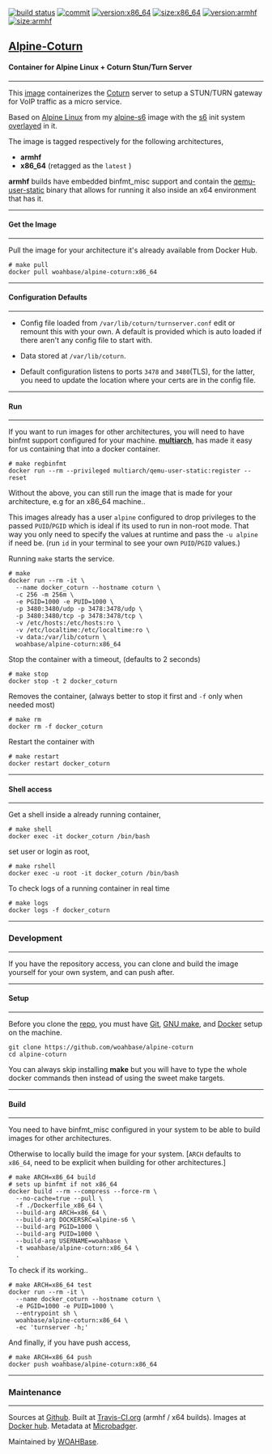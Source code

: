 [![build status][251]][232] [![commit][255]][231] [![version:x86_64][256]][235] [![size:x86_64][257]][235] [![version:armhf][258]][236] [![size:armhf][259]][236]

## [Alpine-Coturn][234]
#### Container for Alpine Linux + Coturn Stun/Turn Server
---

This [image][233] containerizes the [Coturn][135] server to setup
a STUN/TURN gateway for VoIP traffic as a micro service.

Based on [Alpine Linux][131] from my [alpine-s6][132] image with
the [s6][133] init system [overlayed][134] in it.

The image is tagged respectively for the following architectures,
* **armhf**
* **x86_64** (retagged as the `latest` )

**armhf** builds have embedded binfmt_misc support and contain the
[qemu-user-static][105] binary that allows for running it also inside
an x64 environment that has it.

---
#### Get the Image
---

Pull the image for your architecture it's already available from
Docker Hub.

```
# make pull
docker pull woahbase/alpine-coturn:x86_64
```

---
#### Configuration Defaults
---

* Config file loaded from `/var/lib/coturn/turnserver.conf` edit
  or remount this with your own. A default is provided which is
  auto loaded if there aren't any config file to start with.

* Data stored at `/var/lib/coturn`.

* Default configuration listens to ports `3478` and `3480`(TLS),
  for the latter, you need to update the location where your certs
  are in the config file.

---
#### Run
---

If you want to run images for other architectures, you will need
to have binfmt support configured for your machine. [**multiarch**][104],
has made it easy for us containing that into a docker container.

```
# make regbinfmt
docker run --rm --privileged multiarch/qemu-user-static:register --reset
```

Without the above, you can still run the image that is made for your
architecture, e.g for an x86_64 machine..

This images already has a user `alpine` configured to drop
privileges to the passed `PUID`/`PGID` which is ideal if its used
to run in non-root mode. That way you only need to specify the
values at runtime and pass the `-u alpine` if need be. (run `id`
in your terminal to see your own `PUID`/`PGID` values.)

Running `make` starts the service.

```
# make
docker run --rm -it \
  --name docker_coturn --hostname coturn \
  -c 256 -m 256m \
  -e PGID=1000 -e PUID=1000 \
  -p 3480:3480/udp -p 3478:3478/udp \
  -p 3480:3480/tcp -p 3478:3478/tcp \
  -v /etc/hosts:/etc/hosts:ro \
  -v /etc/localtime:/etc/localtime:ro \
  -v data:/var/lib/coturn \
  woahbase/alpine-coturn:x86_64
```

Stop the container with a timeout, (defaults to 2 seconds)

```
# make stop
docker stop -t 2 docker_coturn
```

Removes the container, (always better to stop it first and `-f`
only when needed most)

```
# make rm
docker rm -f docker_coturn
```

Restart the container with

```
# make restart
docker restart docker_coturn
```

---
#### Shell access
---

Get a shell inside a already running container,

```
# make shell
docker exec -it docker_coturn /bin/bash
```

set user or login as root,

```
# make rshell
docker exec -u root -it docker_coturn /bin/bash
```

To check logs of a running container in real time

```
# make logs
docker logs -f docker_coturn
```

---
### Development
---

If you have the repository access, you can clone and
build the image yourself for your own system, and can push after.

---
#### Setup
---

Before you clone the [repo][231], you must have [Git][101], [GNU make][102],
and [Docker][103] setup on the machine.

```
git clone https://github.com/woahbase/alpine-coturn
cd alpine-coturn
```
You can always skip installing **make** but you will have to
type the whole docker commands then instead of using the sweet
make targets.

---
#### Build
---

You need to have binfmt_misc configured in your system to be able
to build images for other architectures.

Otherwise to locally build the image for your system.
[`ARCH` defaults to `x86_64`, need to be explicit when building
for other architectures.]

```
# make ARCH=x86_64 build
# sets up binfmt if not x86_64
docker build --rm --compress --force-rm \
  --no-cache=true --pull \
  -f ./Dockerfile_x86_64 \
  --build-arg ARCH=x86_64 \
  --build-arg DOCKERSRC=alpine-s6 \
  --build-arg PGID=1000 \
  --build-arg PUID=1000 \
  --build-arg USERNAME=woahbase \
  -t woahbase/alpine-coturn:x86_64 \
  .
```

To check if its working..

```
# make ARCH=x86_64 test
docker run --rm -it \
  --name docker_coturn --hostname coturn \
  -e PGID=1000 -e PUID=1000 \
  --entrypoint sh \
  woahbase/alpine-coturn:x86_64 \
  -ec 'turnserver -h;'
```

And finally, if you have push access,

```
# make ARCH=x86_64 push
docker push woahbase/alpine-coturn:x86_64
```

---
### Maintenance
---

Sources at [Github][106]. Built at [Travis-CI.org][107] (armhf / x64 builds). Images at [Docker hub][108]. Metadata at [Microbadger][109].

Maintained by [WOAHBase][204].

[101]: https://git-scm.com
[102]: https://www.gnu.org/software/make/
[103]: https://www.docker.com
[104]: https://hub.docker.com/r/multiarch/qemu-user-static/
[105]: https://github.com/multiarch/qemu-user-static/releases/
[106]: https://github.com/
[107]: https://travis-ci.org/
[108]: https://hub.docker.com/
[109]: https://microbadger.com/

[131]: https://alpinelinux.org/
[132]: https://hub.docker.com/r/woahbase/alpine-s6
[133]: https://skarnet.org/software/s6/
[134]: https://github.com/just-containers/s6-overlay
[135]: https://github.com/coturn/coturn

[201]: https://github.com/woahbase
[202]: https://travis-ci.org/woahbase/
[203]: https://hub.docker.com/u/woahbase
[204]: https://woahbase.online/

[231]: https://github.com/woahbase/alpine-coturn
[232]: https://travis-ci.org/woahbase/alpine-coturn
[233]: https://hub.docker.com/r/woahbase/alpine-coturn
[234]: https://woahbase.online/#/images/alpine-coturn
[235]: https://microbadger.com/images/woahbase/alpine-coturn:x86_64
[236]: https://microbadger.com/images/woahbase/alpine-coturn:armhf

[251]: https://travis-ci.org/woahbase/alpine-coturn.svg?branch=master

[255]: https://images.microbadger.com/badges/commit/woahbase/alpine-coturn.svg

[256]: https://images.microbadger.com/badges/version/woahbase/alpine-coturn:x86_64.svg
[257]: https://images.microbadger.com/badges/image/woahbase/alpine-coturn:x86_64.svg

[258]: https://images.microbadger.com/badges/version/woahbase/alpine-coturn:armhf.svg
[259]: https://images.microbadger.com/badges/image/woahbase/alpine-coturn:armhf.svg
